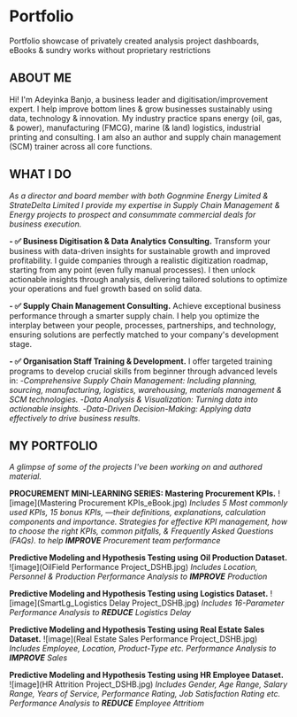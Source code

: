 # Portfolio
Portfolio showcase of privately created analysis project dashboards, eBooks & sundry works without proprietary restrictions 

## ABOUT ME
Hi! I'm Adeyinka Banjo, a business leader and digitisation/improvement expert. I help improve bottom lines & grow businesses sustainably using data, technology & innovation. 
My industry practice spans energy (oil, gas, & power), manufacturing (FMCG), marine (& land) logistics, industrial printing and consulting. I am also an author and supply chain management (SCM) trainer across all core functions. 

## WHAT I DO
*As a director and board member with both Gognmine Energy Limited & StrateDelta Limited I provide my expertise in Supply Chain Management & Energy projects to prospect and consummate commercial deals for business execution.*

**- ✅ Business Digitisation & Data Analytics Consulting.**
Transform your business with data-driven insights for sustainable growth and improved profitability. I guide companies through a realistic digitization roadmap, starting from any point (even fully manual processes). I then unlock actionable insights through analysis, delivering tailored solutions to optimize your operations and fuel growth based on solid data.

**- ✅ Supply Chain Management Consulting.**
Achieve exceptional business performance through a smarter supply chain. I help you optimize the interplay between your people, processes, partnerships, and technology, ensuring solutions are perfectly matched to your company's development stage.

**- ✅ Organisation Staff Training & Development.**
I offer targeted training programs to develop crucial skills from beginner through advanced levels in:
-*Comprehensive Supply Chain Management: Including planning, sourcing, manufacturing, logistics, warehousing, materials management & SCM technologies.*
-*Data Analysis & Visualization: Turning data into actionable insights.*
-*Data-Driven Decision-Making: Applying data effectively to drive business results.*

## MY PORTFOLIO

*A glimpse of some of the projects I've been working on and authored material.*

**PROCUREMENT MINI-LEARNING SERIES: Mastering Procurement KPIs.**
![image](Mastering Procurement KPIs_eBook.jpg)
*Includes 5 Most commonly used KPIs, 15 bonus KPIs, —their definitions, explanations, calculation components and importance. 
Strategies for effective KPI management, how to choose the right KPIs, common pitfalls, & Frequently Asked Questions (FAQs).
to help **IMPROVE** Procurement team performance*

**Predictive Modeling and Hypothesis Testing using Oil Production Dataset.**
![image](OilField Performance Project_DSHB.jpg)
*Includes Location, Personnel & Production Performance Analysis to **IMPROVE** Production*

**Predictive Modeling and Hypothesis Testing using Logistics Dataset.**
![image](SmartLg_Logistics Delay Project_DSHB.jpg)
*Includes 16-Parameter Performance Analysis to **REDUCE** Logistics Delay*

**Predictive Modeling and Hypothesis Testing using Real Estate  Sales Dataset.**
![image](Real Estate Sales Performance Project_DSHB.jpg)
*Includes Employee, Location, Product-Type etc. Performance Analysis to **IMPROVE** Sales*

**Predictive Modeling and Hypothesis Testing using HR Employee Dataset.**
![image](HR Attrition Project_DSHB.jpg)
*Includes Gender, Age Range, Salary Range, Years of Service, Performance Rating, Job Satisfaction Rating etc. Performance Analysis to **REDUCE** Employee Attritiom*
